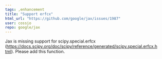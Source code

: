 ```yaml
---
tags: ,enhancement
title: "Support erfcx"
html_url: "https://github.com/google/jax/issues/1987"
user: cossio
repo: google/jax
---
```


Jax is missing support for scipy.special.erfcx (https://docs.scipy.org/doc/scipy/reference/generated/scipy.special.erfcx.html). Please add this function.